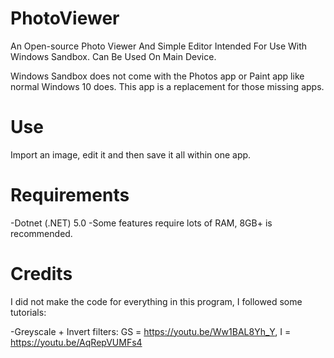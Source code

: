 # PhotoViewer
An Open-source Photo Viewer And Simple Editor Intended For Use With Windows Sandbox. Can Be Used On Main Device.

Windows Sandbox does not come with the Photos app or Paint app like normal Windows 10 does. This app is a replacement for those missing apps.

# Use
Import an image, edit it and then save it all within one app.

# Requirements
-Dotnet (.NET) 5.0
-Some features require lots of RAM, 8GB+ is recommended.

# Credits
I did not make the code for everything in this program, I followed some tutorials:

-Greyscale + Invert filters: GS = https://youtu.be/Ww1BAL8Yh_Y, I = https://youtu.be/AqRepVUMFs4
